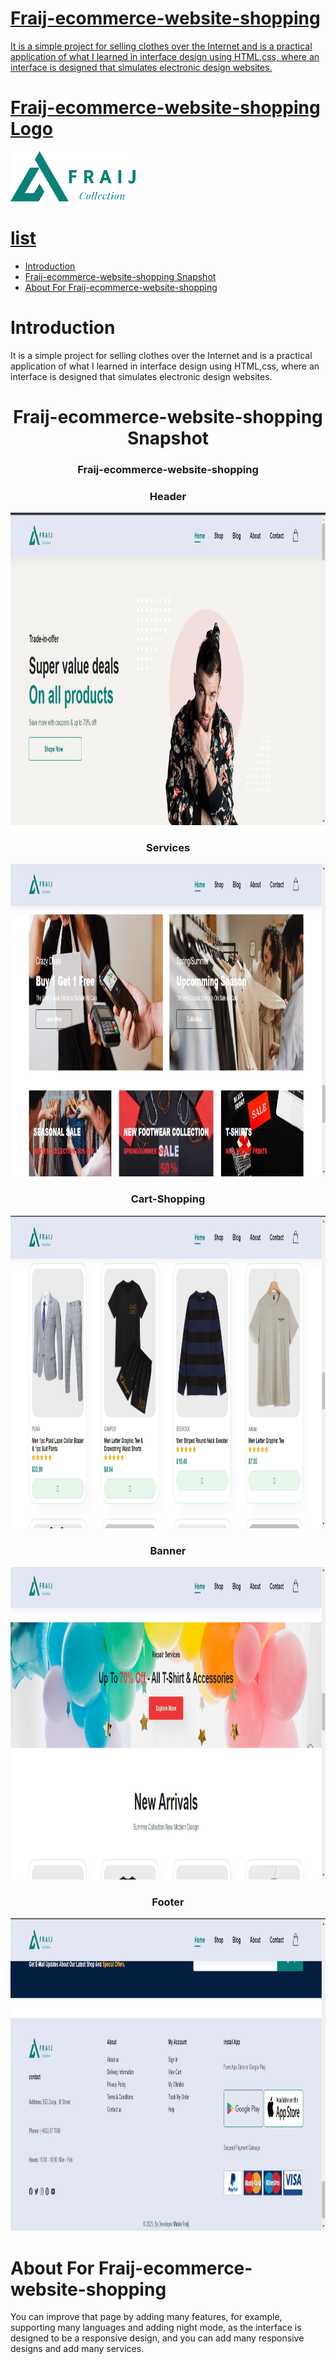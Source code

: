  <div >
 
 <a href="https://github.com/MALEK-FRAIJ/Fraij-ecommerce-website-shopping.git">
 
# Fraij-ecommerce-website-shopping

It is a simple project for selling clothes over the Internet and is a practical application of what I learned in interface design using HTML,css, where an interface is designed that simulates electronic design websites.

# Fraij-ecommerce-website-shopping Logo

<img src="assets/logo/logo-br.png" alt="calculator-img" width="200px" height="80px" />

</div>

# list

 - [Introduction](#introduction)
 - [Fraij-ecommerce-website-shopping Snapshot](#fraij-ecommerce-website-shopping-snapshot)
 - [About For Fraij-ecommerce-website-shopping ](#fraij-ecommerce-website-shopping )

# Introduction 

<P>It is a simple project for selling clothes over the Internet and is a practical application of what I learned in interface design using HTML,css, where an interface is designed that simulates electronic design websites.</P>

<div align="center">

# Fraij-ecommerce-website-shopping Snapshot

### Fraij-ecommerce-website-shopping

### Header 
<img src="assets/web-interface/1.png" alt="product" width="1000px" height="500px"/>

### Services 
<img src="assets/web-interface/2.png" alt="product" width="1000px" height="500px"/>

### Cart-Shopping
<img src="assets/web-interface/3.png" alt="product" width="1000px" height="500px"/>

### Banner
<img src="assets/web-interface/5.png" alt="product" width="1000px" height="500px"/>

### Footer
<img src="assets/web-interface/4.png" alt="product" width="1000px" height="500px"/>
</div>

<div >

# About For Fraij-ecommerce-website-shopping

You can improve that page by adding many features, for example, supporting many languages and adding night mode, as the interface is designed to be a responsive design, and you can add many responsive designs and add many services.

<div>
